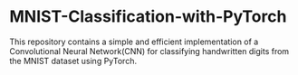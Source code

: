 # MNIST-Classification-with-PyTorch
This repository contains a simple and efficient implementation of a Convolutional Neural Network(CNN) for classifying handwritten digits from the MNIST dataset using PyTorch.
